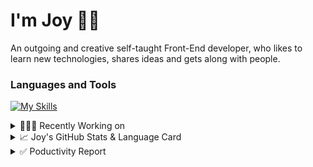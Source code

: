 # I'm Joy 👋🏻

An outgoing and creative self-taught Front-End developer, who likes to learn new technologies, shares ideas and gets along with people.

### Languages and Tools

[![My Skills](https://skillicons.dev/icons?i=js,html,css,react,redux,sass,styledcomponents,bootstrap,tailwind,firebase,git)](https://skillicons.dev)



<details>
<summary>👩🏻‍💻 Recently Working on</summary>

<br>

[![ReadMe Card](https://github-readme-stats.vercel.app/api/pin/?username=Joy-port&repo=joyup&theme=ayu-mirage)](https://github.com/Joy-port/joyup)


[![ReadMe Card](https://github-readme-stats.vercel.app/api/pin/?username=Joy-port&repo=taiwan-Ubiker&theme=ayu-mirage)](https://github.com/Joy-port/taiwan-Ubiker)

[![ReadMe Card](https://github-readme-stats.vercel.app/api/pin/?username=Joy-port&repo=week6-exhibinection&theme=ayu-mirage)](https://github.com/Joy-port/week6-exhibinection)
</details>

<details>
<summary>📈  Joy's GitHub Stats & Language Card</summary>
</br>

<p align="left"> <img src="https://github-readme-stats.vercel.app/api/top-langs/?username=Joy-port&layout=compact&langs_count=4&theme=ayu-mirage" alt="Top Languages Card" />

</br>

<p align="left"> <img src="https://github-readme-stats.vercel.app/api?username=Joy-port&count_private=true&show_icons=true&theme=ayu-mirage" alt="GitHub Stats" />

</details>


<details>
<summary>✅ Poductivity Report</summary>

</br>

<!-- TODO-IST:START -->
🏆  4,879 Karma Points           
🌸  Completed 0 tasks today           
✅  Completed 332 tasks so far           
⏳  Longest streak is 3 days
<!-- TODO-IST:END -->


<!--START_SECTION:waka-->

```text
TypeScript   20 hrs 53 mins  ██████████████████████▓░░   90.76 %
JSON         1 hr 3 mins     █░░░░░░░░░░░░░░░░░░░░░░░░   04.63 %
INI          24 mins         ▒░░░░░░░░░░░░░░░░░░░░░░░░   01.74 %
GraphQL      22 mins         ▒░░░░░░░░░░░░░░░░░░░░░░░░   01.65 %
XML          12 mins         ▒░░░░░░░░░░░░░░░░░░░░░░░░   00.87 %
JavaScript   4 mins          ░░░░░░░░░░░░░░░░░░░░░░░░░   00.35 %
```

<!--END_SECTION:waka-->


</details>
